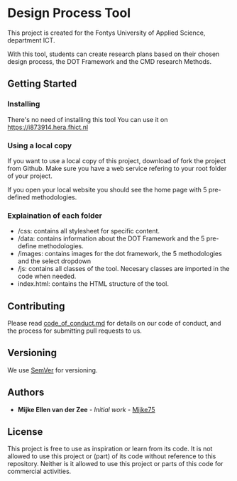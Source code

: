 # Design Process Tool

This project is created for the Fontys University of Applied Science, department ICT.

With this tool, students can create research plans based on their chosen design process, the DOT Framework and the CMD research Methods.

## Getting Started

### Installing

There's no need of installing this tool You can use it on https://i873914.hera.fhict.nl

### Using a local copy

If you want to use a local copy of this project, download of fork the project from Github. Make sure you have a web service refering to your root folder of your project.

If you open your local website you should see the home page with 5 pre-defined methodologies.

### Explaination of each folder

* /css: contains all stylesheet for specific content.
* /data: contains information about the DOT Framework and the 5 pre-define methodologies.
* /images: contains images for the dot framework, the 5 methodologies and the select dropdown
* /js: contains all classes of the tool. Necesary classes are imported in the code when needed.
* index.html: contains the HTML structure of the tool.

## Contributing

Please read [code_of_conduct.md](code_of_conduct.md) for details on our code of conduct, and the process for submitting pull requests to us.

## Versioning

We use [SemVer](http://semver.org/) for versioning.

## Authors

* **Mijke Ellen van der Zee** - *Initial work* - [Mijke75](https://github.com/mijke75)

## License

This project is free to use as inspiration or learn from its code. It is not allowed to use this project or (part) of its code without reference to this repository. Neither is it allowed to use this project or parts of this code for commercial activities.
